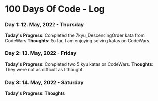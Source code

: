 # 100 Days Of Code - Log

### Day 1: 12. May, 2022 - Thursday
**Today's Progress**: Completed the 7kyu_DescendingOrder kata from CodeWars
**Thoughts:** So far, I am enjoying solving katas on CodeWars.


### Day 2: 13. May, 2022 - Friday
**Today's Progress**: Completed two 5 kyu katas on CodeWars. 
**Thoughts**: They were not as difficult as I thought.


### Day 3: 14. May, 2022 - Saturday
**Today's Progress**: 
**Thoughts** 